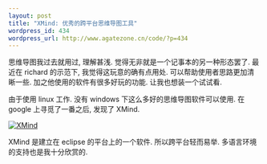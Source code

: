 ```yaml
--- 
layout: post
title: "XMind: 优秀的跨平台思维导图工具"
wordpress_id: 434
wordpress_url: http://www.agatezone.cn/code/?p=434
---
```

思维导图我过去就用过, 理解甚浅. 觉得无非就是一个记事本的另一种形态罢了. 最近在 richard 的示范下, 我觉得这玩意的确有点用处. 可以帮助使用者思路更加清晰一些. 加之他使用的软件有很多好玩的功能. 让我也想装一个试试看.

由于使用 linux 工作. 没有 windows 下这么多好的思维导图软件可以使用. 在 google 上寻觅了一番之后, 发现了 XMind.

<a href="http://www.xmind.net/"><img src="http://static.xmind.net/images/logo.png" alt="XMind" /></a>

XMind 是建立在 eclipse 的平台上的一个软件. 所以跨平台轻而易举. 多语言环境的支持也是我十分欣赏的.
